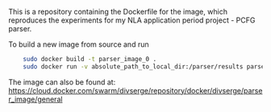 This is a repository containing the Dockerfile for the image, which reproduces the experiments for my NLA application period project - PCFG parser. 

To build a new image from source and run
```bash
	sudo docker build -t parser_image_0 .
	sudo docker run -v absolute_path_to_local_dir:/parser/results parser_image_0
```

The image can also be found at:
https://cloud.docker.com/swarm/divserge/repository/docker/divserge/parser_image/general
